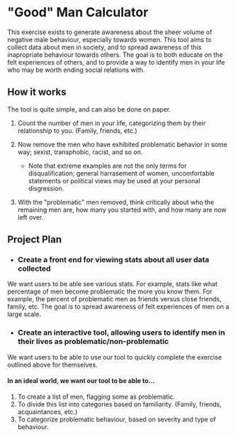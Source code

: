# "Good" Man Calculator
This exercise exists to generate awareness about the sheer volume of negative male behaviour, especially towards women. This tool aims to collect data about men in society, and to spread awareness of this inapropriate behaviour towards others. 
The goal is to both educate on the felt experiences of others, and to provide a way to identify men in your life who may be worth ending social relations with.

## How it works
The tool is quite simple, and can also be done on paper.
1. Count the number of men in your life, categorizing them by their relationship to you. (Family, friends, etc.)
   
3. Now remove the men who have exhibited problematic behavior in some way; sexist, transphobic, racist, and so on.
   * Note that extreme examples are not the only terms for disqualification; general harrasement of women, uncomfortable statements or political views may be used at your personal disgression.
     
4. With the "problematic" men removed, think critically about who the remaining men are, how many you started with, and how many are now left over.

## Project Plan
* ### Create a front end for viewing stats about all user data collected
We want users to be able see various stats. For example, stats like what percentage of men become problematic the more you know them. For example, the percent of problematic men as friends versus close friends, family, etc.
The goal is to spread awareness of felt experiences of men on a large scale.
* ### Create an interactive tool, allowing users to identify men in their lives as problematic/non-problematic
We want users to be able to use our tool to quickly complete the exercise outlined above for themselves.
#### In an ideal world, we want our tool to be able to...
1. To create a list of men, flagging some as problematic.
2. To divide this list into categories based on familiarity. (Family, friends, acquaintances, etc.)
3. To categorize problematic behaviour, based on severity and type of behaviour.
